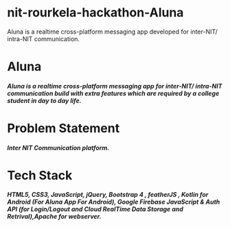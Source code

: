 # nit-rourkela-hackathon-Aluna
Aluna is a realtime cross-platform messaging app developed for inter-NIT/ intra-NIT communication.

# Aluna
##### Aluna is a realtime cross-platform messaging app for inter-NIT/ intra-NIT communication build with extra features which are required by a college student in day to day life.

# Problem Statement
##### Inter NIT Communication platform.

# Tech Stack
##### HTML5, CSS3, JavaScript, jQuery, Bootstrap 4 , featherJS , Kotlin for Android (For Aluna App For Android), Google Firebase JavaScript & Auth API (for Login/Logout and Cloud RealTime Data Storage and Retrival),Apache for webserver. 


